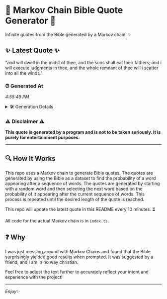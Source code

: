 # 📖 Markov Chain Bible Quote Generator 📖

Infinite quotes from the Bible generated by a Markov chain. ✨

## ✨ Latest Quote ✨
"and will dwell in the midst of thee, and the sons shall eat their fathers; and i will execute judgments in thee, and the whole remnant of thee will i scatter into all the winds."

### ⏰ Generated At
*4:55:49 PM*

<details>
    <summary>🛠️ Generation Details</summary>
    <p>
        <strong>🌱 Seed:</strong> and<br>
        <strong>🔄 Iterations:</strong> 34<br>
        <strong>📜 Context History:</strong><br>[ and ]: will<br>[ and, will ]: dwell<br>[ and, will, dwell ]: in<br>[ and, will, dwell, in ]: the<br>[ and, will, dwell, in, the ]: midst<br>[ and, will, dwell, in, the, midst ]: of<br>[ will, dwell, in, the, midst, of ]: thee,<br>[ dwell, in, the, midst, of, thee, ]: and<br>[ in, the, midst, of, thee,, and ]: the<br>[ the, midst, of, thee,, and, the ]: sons<br>[ midst, of, thee,, and, the, sons ]: shall<br>[ of, thee,, and, the, sons, shall ]: eat<br>[ thee,, and, the, sons, shall, eat ]: their<br>[ and, the, sons, shall, eat, their ]: fathers;<br>[ the, sons, shall, eat, their, fathers; ]: and<br>[ sons, shall, eat, their, fathers;, and ]: i<br>[ shall, eat, their, fathers;, and, i ]: will<br>[ eat, their, fathers;, and, i, will ]: execute<br>[ their, fathers;, and, i, will, execute ]: judgments<br>[ fathers;, and, i, will, execute, judgments ]: in<br>[ and, i, will, execute, judgments, in ]: thee,<br>[ i, will, execute, judgments, in, thee, ]: and<br>[ will, execute, judgments, in, thee,, and ]: the<br>[ execute, judgments, in, thee,, and, the ]: whole<br>[ judgments, in, thee,, and, the, whole ]: remnant<br>[ in, thee,, and, the, whole, remnant ]: of<br>[ thee,, and, the, whole, remnant, of ]: thee<br>[ and, the, whole, remnant, of, thee ]: will<br>[ the, whole, remnant, of, thee, will ]: i<br>[ whole, remnant, of, thee, will, i ]: scatter<br>[ remnant, of, thee, will, i, scatter ]: into<br>[ of, thee, will, i, scatter, into ]: all<br>[ thee, will, i, scatter, into, all ]: the<br>[ will, i, scatter, into, all, the ]: winds.<br>
    </p>
</details>

### ⚠️ Disclaimer ⚠️
**This quote is generated by a program and is not to be taken seriously. It is purely for entertainment purposes.**

---

## 🔍 How It Works

This repo uses a Markov chain to generate Bible quotes. The quotes are generated by using the Bible as a dataset to find the probability of a word appearing after a sequence of words. The quotes are generated by starting with a random word and then selecting the next word based on the probability of it appearing after the current sequence of words. This process is repeated until the desired length of the quote is reached.

This repo will update the latest quote in this README every 10 minutes. ⏳

All code for the actual Markov chain is in `index.ts`.

## ❓ Why

I was just messing around with Markov Chains and found that the Bible surprisingly yielded good results when prompted. 
It was suggested by a friend, and I am in no way christian.

Feel free to adjust the text further to accurately reflect your intent and experience with the project!

---

*Enjoy*✨
